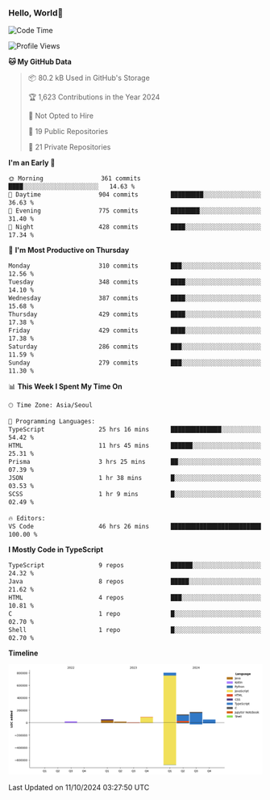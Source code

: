 
### Hello, World🐤

<!--START_SECTION:waka-->
![Code Time](http://img.shields.io/badge/Code%20Time-796%20hrs%2015%20mins-blue)

![Profile Views](http://img.shields.io/badge/Profile%20Views-1-blue)

**🐱 My GitHub Data** 

> 📦 80.2 kB Used in GitHub's Storage 
 > 
> 🏆 1,623 Contributions in the Year 2024
 > 
> 🚫 Not Opted to Hire
 > 
> 📜 19 Public Repositories 
 > 
> 🔑 21 Private Repositories 
 > 
**I'm an Early 🐤** 

```text
🌞 Morning                361 commits         ████░░░░░░░░░░░░░░░░░░░░░   14.63 % 
🌆 Daytime                904 commits         █████████░░░░░░░░░░░░░░░░   36.63 % 
🌃 Evening                775 commits         ████████░░░░░░░░░░░░░░░░░   31.40 % 
🌙 Night                  428 commits         ████░░░░░░░░░░░░░░░░░░░░░   17.34 % 
```
📅 **I'm Most Productive on Thursday** 

```text
Monday                   310 commits         ███░░░░░░░░░░░░░░░░░░░░░░   12.56 % 
Tuesday                  348 commits         ████░░░░░░░░░░░░░░░░░░░░░   14.10 % 
Wednesday                387 commits         ████░░░░░░░░░░░░░░░░░░░░░   15.68 % 
Thursday                 429 commits         ████░░░░░░░░░░░░░░░░░░░░░   17.38 % 
Friday                   429 commits         ████░░░░░░░░░░░░░░░░░░░░░   17.38 % 
Saturday                 286 commits         ███░░░░░░░░░░░░░░░░░░░░░░   11.59 % 
Sunday                   279 commits         ███░░░░░░░░░░░░░░░░░░░░░░   11.30 % 
```


📊 **This Week I Spent My Time On** 

```text
🕑︎ Time Zone: Asia/Seoul

💬 Programming Languages: 
TypeScript               25 hrs 16 mins      ██████████████░░░░░░░░░░░   54.42 % 
HTML                     11 hrs 45 mins      ██████░░░░░░░░░░░░░░░░░░░   25.31 % 
Prisma                   3 hrs 25 mins       ██░░░░░░░░░░░░░░░░░░░░░░░   07.39 % 
JSON                     1 hr 38 mins        █░░░░░░░░░░░░░░░░░░░░░░░░   03.53 % 
SCSS                     1 hr 9 mins         █░░░░░░░░░░░░░░░░░░░░░░░░   02.49 % 

🔥 Editors: 
VS Code                  46 hrs 26 mins      █████████████████████████   100.00 % 
```

**I Mostly Code in TypeScript** 

```text
TypeScript               9 repos             ██████░░░░░░░░░░░░░░░░░░░   24.32 % 
Java                     8 repos             █████░░░░░░░░░░░░░░░░░░░░   21.62 % 
HTML                     4 repos             ███░░░░░░░░░░░░░░░░░░░░░░   10.81 % 
C                        1 repo              █░░░░░░░░░░░░░░░░░░░░░░░░   02.70 % 
Shell                    1 repo              █░░░░░░░░░░░░░░░░░░░░░░░░   02.70 % 
```



**Timeline**

![Lines of Code chart](https://raw.githubusercontent.com/jilpoom/jilpoom/main/assets/bar_graph.png)


 Last Updated on 11/10/2024 03:27:50 UTC
<!--END_SECTION:waka-->
